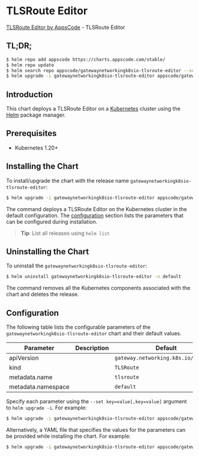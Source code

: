 # TLSRoute Editor

[TLSRoute Editor by AppsCode](https://appscode.com) - TLSRoute Editor

## TL;DR;

```bash
$ helm repo add appscode https://charts.appscode.com/stable/
$ helm repo update
$ helm search repo appscode/gatewaynetworkingk8sio-tlsroute-editor --version=v0.15.0
$ helm upgrade -i gatewaynetworkingk8sio-tlsroute-editor appscode/gatewaynetworkingk8sio-tlsroute-editor -n default --create-namespace --version=v0.15.0
```

## Introduction

This chart deploys a TLSRoute Editor on a [Kubernetes](http://kubernetes.io) cluster using the [Helm](https://helm.sh) package manager.

## Prerequisites

- Kubernetes 1.20+

## Installing the Chart

To install/upgrade the chart with the release name `gatewaynetworkingk8sio-tlsroute-editor`:

```bash
$ helm upgrade -i gatewaynetworkingk8sio-tlsroute-editor appscode/gatewaynetworkingk8sio-tlsroute-editor -n default --create-namespace --version=v0.15.0
```

The command deploys a TLSRoute Editor on the Kubernetes cluster in the default configuration. The [configuration](#configuration) section lists the parameters that can be configured during installation.

> **Tip**: List all releases using `helm list`

## Uninstalling the Chart

To uninstall the `gatewaynetworkingk8sio-tlsroute-editor`:

```bash
$ helm uninstall gatewaynetworkingk8sio-tlsroute-editor -n default
```

The command removes all the Kubernetes components associated with the chart and deletes the release.

## Configuration

The following table lists the configurable parameters of the `gatewaynetworkingk8sio-tlsroute-editor` chart and their default values.

|     Parameter      | Description |                     Default                     |
|--------------------|-------------|-------------------------------------------------|
| apiVersion         |             | <code>gateway.networking.k8s.io/v1alpha2</code> |
| kind               |             | <code>TLSRoute</code>                           |
| metadata.name      |             | <code>tlsroute</code>                           |
| metadata.namespace |             | <code>default</code>                            |


Specify each parameter using the `--set key=value[,key=value]` argument to `helm upgrade -i`. For example:

```bash
$ helm upgrade -i gatewaynetworkingk8sio-tlsroute-editor appscode/gatewaynetworkingk8sio-tlsroute-editor -n default --create-namespace --version=v0.15.0 --set apiVersion=gateway.networking.k8s.io/v1alpha2
```

Alternatively, a YAML file that specifies the values for the parameters can be provided while
installing the chart. For example:

```bash
$ helm upgrade -i gatewaynetworkingk8sio-tlsroute-editor appscode/gatewaynetworkingk8sio-tlsroute-editor -n default --create-namespace --version=v0.15.0 --values values.yaml
```
